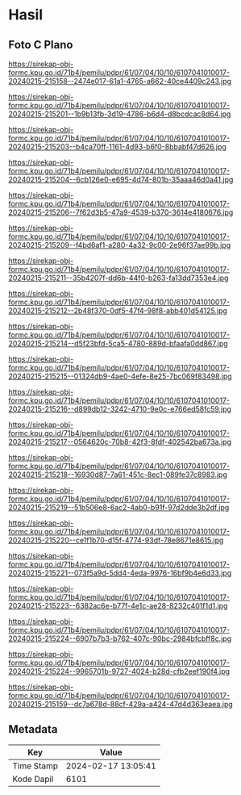 # Hasil

## Foto C Plano

https://sirekap-obj-formc.kpu.go.id/71b4/pemilu/pdpr/61/07/04/10/10/6107041010017-20240215-215158--2474e017-61a1-4765-a662-40ce4409c243.jpg

https://sirekap-obj-formc.kpu.go.id/71b4/pemilu/pdpr/61/07/04/10/10/6107041010017-20240215-215201--1b9b13fb-3d19-4786-b6d4-d8bcdcac8d64.jpg

https://sirekap-obj-formc.kpu.go.id/71b4/pemilu/pdpr/61/07/04/10/10/6107041010017-20240215-215203--b4ca70ff-1161-4d93-b6f0-8bbabf47d626.jpg

https://sirekap-obj-formc.kpu.go.id/71b4/pemilu/pdpr/61/07/04/10/10/6107041010017-20240215-215204--6cb126e0-e695-4d74-801b-35aaa46d0a41.jpg

https://sirekap-obj-formc.kpu.go.id/71b4/pemilu/pdpr/61/07/04/10/10/6107041010017-20240215-215206--7f62d3b5-47a9-4539-b370-3614e4180676.jpg

https://sirekap-obj-formc.kpu.go.id/71b4/pemilu/pdpr/61/07/04/10/10/6107041010017-20240215-215209--f4bd6af1-a280-4a32-9c00-2e96f37ae99b.jpg

https://sirekap-obj-formc.kpu.go.id/71b4/pemilu/pdpr/61/07/04/10/10/6107041010017-20240215-215211--35b4207f-dd6b-44f0-b263-fa13dd7353e4.jpg

https://sirekap-obj-formc.kpu.go.id/71b4/pemilu/pdpr/61/07/04/10/10/6107041010017-20240215-215212--2b48f370-0df5-47f4-98f8-abb401d54125.jpg

https://sirekap-obj-formc.kpu.go.id/71b4/pemilu/pdpr/61/07/04/10/10/6107041010017-20240215-215214--d5f23bfd-5ca5-4780-889d-bfaafa0dd867.jpg

https://sirekap-obj-formc.kpu.go.id/71b4/pemilu/pdpr/61/07/04/10/10/6107041010017-20240215-215215--01324db9-4ae0-4efe-8e25-7bc069f83498.jpg

https://sirekap-obj-formc.kpu.go.id/71b4/pemilu/pdpr/61/07/04/10/10/6107041010017-20240215-215216--d899db12-3242-4710-9e0c-e766ed58fc59.jpg

https://sirekap-obj-formc.kpu.go.id/71b4/pemilu/pdpr/61/07/04/10/10/6107041010017-20240215-215217--0564620c-70b8-42f3-8fdf-402542ba673a.jpg

https://sirekap-obj-formc.kpu.go.id/71b4/pemilu/pdpr/61/07/04/10/10/6107041010017-20240215-215218--16930d87-7a61-451c-8ec1-089fe37c8983.jpg

https://sirekap-obj-formc.kpu.go.id/71b4/pemilu/pdpr/61/07/04/10/10/6107041010017-20240215-215219--51b506e8-6ac2-4ab0-b91f-97d2dde3b2df.jpg

https://sirekap-obj-formc.kpu.go.id/71b4/pemilu/pdpr/61/07/04/10/10/6107041010017-20240215-215220--ce1f1b70-d15f-4774-93df-78e8671e8615.jpg

https://sirekap-obj-formc.kpu.go.id/71b4/pemilu/pdpr/61/07/04/10/10/6107041010017-20240215-215221--073f5a9d-5dd4-4eda-9976-16bf9b4e6d33.jpg

https://sirekap-obj-formc.kpu.go.id/71b4/pemilu/pdpr/61/07/04/10/10/6107041010017-20240215-215223--6382ac6e-b77f-4e1c-ae28-8232c401f1d1.jpg

https://sirekap-obj-formc.kpu.go.id/71b4/pemilu/pdpr/61/07/04/10/10/6107041010017-20240215-215224--6907b7b3-b762-407c-90bc-2984bfcbff8c.jpg

https://sirekap-obj-formc.kpu.go.id/71b4/pemilu/pdpr/61/07/04/10/10/6107041010017-20240215-215224--9965701b-9727-4024-b28d-cfb2eef190f4.jpg

https://sirekap-obj-formc.kpu.go.id/71b4/pemilu/pdpr/61/07/04/10/10/6107041010017-20240215-215159--dc7a678d-88cf-429a-a424-47d4d363eaea.jpg


## Metadata

| Key        | Value               |
| ---------- | ------------------- |
| Time Stamp | 2024-02-17 13:05:41 |
| Kode Dapil | 6101                |



